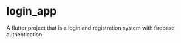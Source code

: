 # login_app

A flutter project that is a login and registration system with firebase authentication.

